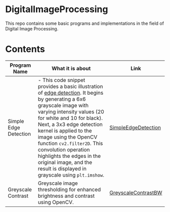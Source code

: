 # DigitalImageProcessing

This repo contains some basic programs and implementations in the field of Digital Image Processing.

# Contents

| Program Name          | What it is about | Link|
|-----------------------|-------------------|-----------|
| Simple Edge Detection | - This code snippet provides a basic illustration of [edge detection](https://en.wikipedia.org/wiki/Edge_detection). It begins by generating a 6x6 grayscale image with varying intensity values (20 for white and 10 for black). Next, a 3x3 edge detection kernel is applied to the image using the OpenCV function `cv2.filter2D`. This convolution operation highlights the edges in the original image, and the result is displayed in grayscale using `plt.imshow`.           | [SimpleEdgeDetection](https://github.com/Adrija-G/DigitalImageProcessing/blob/main/SimpleEdgeDetection.ipynb) |
| Greyscale Contrast |Greyscale image thresholding for enhanced brightness and contrast using OpenCV. | [GreyscaleContrastBW](https://github.com/Adrija-G/DigitalImageProcessing/blob/main/GreyscaleContrastBW.ipynb)
